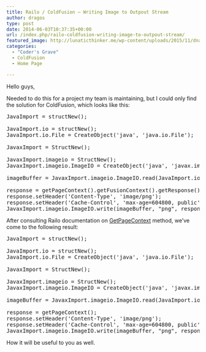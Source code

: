 ```yaml
---
title: Railo / ColdFusion – Writing Image to Outpout Stream
author: dragos
type: post
date: 2014-06-03T10:37:35+00:00
url: /index.php/railo-coldfusion-writing-image-to-outpout-stream/
featured_image: http://lunaticthinker.me/wp-content/uploads/2015/11/dna-structure.jpg
categories:
  - "Coder's Grave"
  - ColdFusion
  - Home Page

---
```

Hello guys,

Needed to do this for a project my team is maintaining, but I could only find the solution for ColdFusion, which looks like this:

<pre class="prettyprint">JavaImport = structNew();

JavaImport.io = structNew();
JavaImport.io.File = CreateObject('java', 'java.io.File');

JavaxImport = StructNew();

JavaxImport.imageio = StructNew();
JavaxImport.imageio.ImageIO = CreateObject('java', 'javax.imageio.ImageIO');

imageBuffer = JavaxImport.imageio.ImageIO.read(JavaImport.io.File.Init(imagePath));

response = getPageContext().getFusionContext().getResponse();
response.setHeader('Content-Type', 'image/png');
response.setHeader('Cache-Control', 'max-age=604800, public');
JavaxImport.imageio.ImageIO.write(imageBuffer, "png", response.getResponse().getOutputStream() );</pre>

After consulting Railo documentation on [GetPageContext][1] method, we&#8217;ve come to the following result: 

<pre class="prettyprint">JavaImport = structNew();

JavaImport.io = structNew();
JavaImport.io.File = CreateObject('java', 'java.io.File');

JavaxImport = StructNew();

JavaxImport.imageio = StructNew();
JavaxImport.imageio.ImageIO = CreateObject('java', 'javax.imageio.ImageIO');

imageBuffer = JavaxImport.imageio.ImageIO.read(JavaImport.io.File.Init(imagePath));

response = getPageContext();
response.setHeader('Content-Type', 'image/png');
response.setHeader('Cache-Control', 'max-age=604800, public');
JavaxImport.imageio.ImageIO.write(imageBuffer, "png", response.getResponseStream() );</pre>

How it will be useful to you as well.

 [1]: http://www.getrailo.org/javadoc-4-0/railo/runtime/functions/other/GetPageContext.html